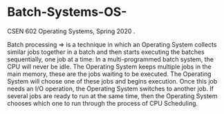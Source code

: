 # Batch-Systems-OS-
CSEN 602 Operating Systems, Spring 2020 .

Batch processing => is a technique in which an Operating System collects similar
jobs together in a batch and then starts executing the batches sequentially, one
job at a time. In a multi-programmed batch system, the CPU will never be
idle. The Operating System keeps multiple jobs in the main memory, these are
the jobs waiting to be executed. The Operating System will choose one of these
jobs and begins execution. Once this job needs an I/O operation, the Operating
System switches to another job. If several jobs are ready to run at the same time,
then the Operating System chooses which one to run through the process of CPU
Scheduling.
